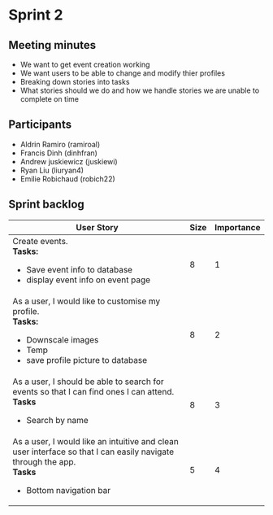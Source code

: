 
# Sprint 2

## Meeting minutes
- We want to get event creation working
- We want users to be able to change and modify thier profiles
- Breaking down stories into tasks
- What stories should we do and how we handle stories we are unable to complete on time

## Participants
- Aldrin Ramiro (ramiroal)
- Francis Dinh (dinhfran)
- Andrew juskiewicz (juskiewi)
- Ryan Liu (liuryan4)
- Emilie Robichaud (robich22)

## Sprint backlog
| User Story                                                                                                               | Size | Importance |
| ------------------------------------------------------------------------------------------------------------------------ | ---- | ---------- |
| Create events.<br>**Tasks:**<br><ul><li>Save event info to database</li><li>display event info on event page</li></ul>          | 8 | 1 |
| As a user, I would like to customise my profile.<br>**Tasks:**<br><ul><li>Downscale images</li><li>Temp</li><li>save profile picture to database</li></ul>|  8 | 2 |
| As a user, I should be able to search for events so that I can find ones I can attend.<br>**Tasks**<br><ul><li>Search by name</li><ul>| 8 | 3 |
| As a user, I would like an intuitive and clean user interface so that I can easily navigate through the app.<br>**Tasks**<br><ul><li>Bottom navigation bar</li><ul>| 5 | 4 |
